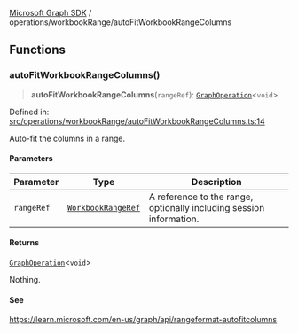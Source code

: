 [Microsoft Graph SDK](../../README.md) / operations/workbookRange/autoFitWorkbookRangeColumns

## Functions

### autoFitWorkbookRangeColumns()

> **autoFitWorkbookRangeColumns**(`rangeRef`): [`GraphOperation`](../../GraphOperation.md#graphoperation)\<`void`\>

Defined in: [src/operations/workbookRange/autoFitWorkbookRangeColumns.ts:14](https://github.com/Future-Secure-AI/microsoft-graph/blob/main/src/operations/workbookRange/autoFitWorkbookRangeColumns.ts#L14)

Auto-fit the columns in a range.

#### Parameters

| Parameter | Type | Description |
| ------ | ------ | ------ |
| `rangeRef` | [`WorkbookRangeRef`](../../models/WorkbookRangeRef.md#workbookrangeref) | A reference to the range, optionally including session information. |

#### Returns

[`GraphOperation`](../../GraphOperation.md#graphoperation)\<`void`\>

Nothing.

#### See

https://learn.microsoft.com/en-us/graph/api/rangeformat-autofitcolumns
